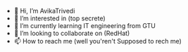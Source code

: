 - 👋 Hi, I’m AvikaTrivedi
- 👀 I’m interested in (top secrete)
- 🌱 I’m currently learning IT engineering from GTU
- 💞️ I’m looking to collaborate on (RedHat)
- 📫 How to reach me (well you'ren't Supposed to rech me)

<!---
AvikaTrivedi/AvikaTrivedi is a ✨ special ✨ repository because its `README.md` (this file) appears on your GitHub profile.
You can click the Preview link to take a look at your changes.
--->
